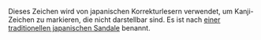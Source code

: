 Dieses Zeichen wird von japanischen Korrekturlesern verwendet, um Kanji-Zeichen
zu markieren, die nicht darstellbar sind.
Es ist nach [einer traditionellen japanischen Sandale](https://de.wikipedia.org/wiki/Geta_%28Schuhe%29)
benannt.
